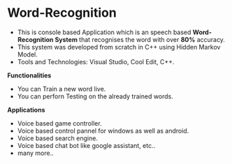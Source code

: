 # Word-Recognition

 * This is console based Application which is an speech based **Word-Recognition System** that recognises the word with over **80%** accuracy.
 * This system was developed from scratch in C++ using Hidden Markov Model.
 * Tools and Technologies: Visual Studio, Cool Edit, C++.
 
 **Functionalities**
 * You can Train a new word live.
 * You can perforn Testing on the already trained words. 
 
 **Applications**
 * Voice based game controller.
 * Voice based control pannel for windows as well as android.
 * Voice based search engine.
 * Voice based chat bot like google assistant, etc..
 * many more.. 
 
